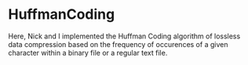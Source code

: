 # HuffmanCoding
Here, Nick and I implemented the Huffman Coding algorithm of lossless data compression based on the frequency of occurences of a given character within a binary file or a regular text file. 
